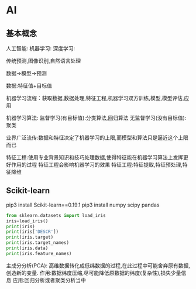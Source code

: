 # AI

## 基本概念
人工智能:
    机器学习:
        深度学习:

传统预测,图像识别,自然语言处理

数据->模型->预测

数据:特征值+目标值

机器学习流程：获取数据,数据处理,特征工程,机器学习双方训练,模型,模型评估,应用

机器学习算法:
监督学习(有目标值):分类算法,回归算法
无监督学习(没有目标值):聚类

业界广泛流传:数据和特征决定了机器学习的上限,而模型和算法只是逼近这个上限而已

特征工程:使用专业背景知识和技巧处理数据,使得特征能在机器学习算法上发挥更好作用的过程
特征工程会影响机器学习的效果
特征工程:特征提取,特征预处理,特征降维

## Scikit-learn
pip3 install Scikit-learn==0.19.1
pip3 install numpy scipy pandas

``` python 
from sklearn.datasets import load_iris
iris=load_iris()
print(iris)
print(iris['DESCR'])
print(iris.target)
print(iris.target_names)
print(iris.data)
print(iris.feature_names)
```

主成分分析(PCA):
高维数据转化成低纬数据的过程,在此过程中可能舍弃原有数据,创造新的变量. 
作用:数据纬度压缩,尽可能降低原数据的纬度(复杂性),损失少量信息
应用:回归分析或者聚类分析当中

